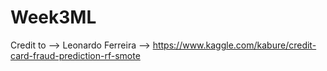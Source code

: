 # Week3ML
Credit to --> Leonardo Ferreira --> https://www.kaggle.com/kabure/credit-card-fraud-prediction-rf-smote
